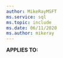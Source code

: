 ```yaml
---
author: MikeRayMSFT
ms.service: sql
ms.topic: include
ms.date: 06/11/2020
ms.author: mikeray
---
```


**APPLIES TO:** 